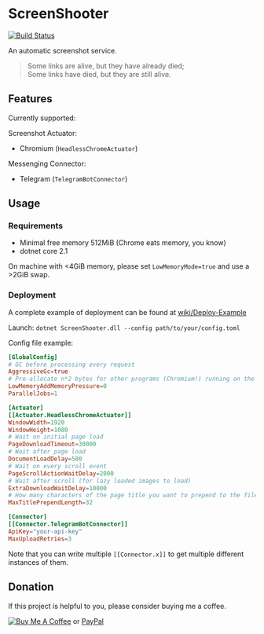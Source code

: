 # ScreenShooter

[![Build Status](https://dev.azure.com/nekomimiswitch/General/_apis/build/status/ScreenShooter)](https://dev.azure.com/nekomimiswitch/General/_build/latest?definitionId=26)

An automatic screenshot service.

> Some links are alive, but they have already died;<br>
> Some links have died, but they are still alive.

## Features

Currently supported:

Screenshot Actuator:
 * Chromium (`HeadlessChromeActuator`)

Messenging Connector:
 * Telegram (`TelegramBotConnector`)

## Usage

### Requirements

* Minimal free memory 512MiB (Chrome eats memory, you know)
* dotnet core 2.1

On machine with <4GiB memory, please set `LowMemoryMode=true` and use a >2GiB swap.

### Deployment

A complete example of deployment can be found at [wiki/Deploy-Example](wiki/Deploy-Example)

Launch: `dotnet ScreenShooter.dll --config path/to/your/config.toml`

Config file example:

```toml
[GlobalConfig]
# GC before processing every request
AggressiveGc=true
# Pre-allocate n*2 bytes for other programs (Chromium!) running on the same machine
LowMemoryAddMemoryPressure=0
ParallelJobs=1

[Actuator]
[[Actuator.HeadlessChromeActuator]]
WindowWidth=1920
WindowHeight=1080
# Wait on initial page load
PageDownloadTimeout=30000
# Wait after page load
DocumentLoadDelay=500
# Wait on every scroll event
PageScrollActionWaitDelay=2000
# Wait after scroll (for lazy loaded images to load)
ExtraDownloadWaitDelay=10000
# How many characters of the page title you want to prepend to the file name
MaxTitlePrependLength=32

[Connector]
[[Connector.TelegramBotConnector]]
ApiKey="your-api-key"
MaxUploadRetries=3
```

Note that you can write multiple `[[Connector.x]]` to get multiple different instances of them.

## Donation

If this project is helpful to you, please consider buying me a coffee.

[![Buy Me A Coffee](https://www.buymeacoffee.com/assets/img/custom_images/orange_img.png)](https://www.buymeacoffee.com/Jamesits) or [PayPal](https://paypal.me/Jamesits)